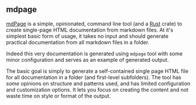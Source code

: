 ## mdpage

[mdPage](https://github.com/bojand/mdpage) is a simple, opinionated, command line tool (and a [Rust](https://www.rust-lang.org/) crate) to create single-page HTML documentation from markdown files. At it's simplest basic form of usage, it takes no input and should generate practical documentation from all markdown files in a folder. 

Indeed this very documentation is generated using `mdpage` tool with some minor configuration and serves as an example of generated output.

The basic goal is simply to generate a self-contained single page HTML file for all documentation in a folder (and first-level subfolders). The tool has _some_ opinions on structure and patterns used, and has limited configuration and customization options. It lets you focus on creating the content and not waste time on style or format of the output.
